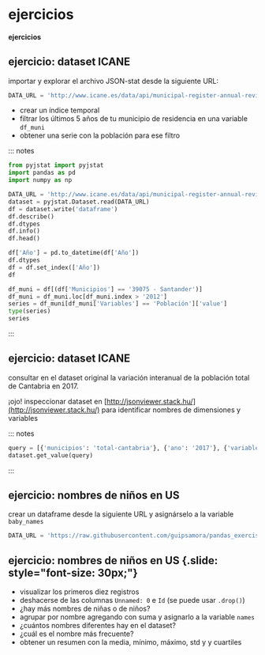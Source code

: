 # ejercicios
#### ejercicios

## ejercicio: dataset ICANE

importar y explorar el archivo JSON-stat desde la siguiente URL:

~~~~python
DATA_URL = 'http://www.icane.es/data/api/municipal-register-annual-review-municipality.json-stat'
~~~~

- crear un índice temporal
- filtrar los últimos 5 años de tu municipio de residencia en una variable `df_muni`
- obtener una serie con la población para ese filtro

::: notes
~~~~python
from pyjstat import pyjstat
import pandas as pd
import numpy as np

DATA_URL = 'http://www.icane.es/data/api/municipal-register-annual-review-municipality.json-stat'
dataset = pyjstat.Dataset.read(DATA_URL)
df = dataset.write('dataframe')
df.describe()
df.dtypes
df.info()
df.head()

df['Año'] = pd.to_datetime(df['Año'])
df.dtypes
df = df.set_index(['Año'])
df

df_muni = df[(df['Municipios'] == '39075 - Santander')]
df_muni = df_muni.loc[df_muni.index > '2012']
series = df_muni[df_muni['Variables'] == 'Población']['value']
type(series)
series
~~~~
:::

## ejercicio: dataset ICANE

consultar en el dataset original la variación interanual de la población total de Cantabria en 2017.

¡ojo! inspeccionar dataset en [http://jsonviewer.stack.hu/](http://jsonviewer.stack.hu/) para identificar nombres de dimensiones y variables

::: notes
~~~~python
query = [{'municipios': 'total-cantabria'}, {'ano': '2017'}, {'variables': 'variacion-interanual'}]
dataset.get_value(query)
~~~~
:::

## ejercicio: nombres de niños en US

crear un dataframe desde la siguiente URL y asignárselo a la variable `baby_names`

~~~~python
DATA_URL = 'https://raw.githubusercontent.com/guipsamora/pandas_exercises/master/06_Stats/US_Baby_Names/US_Baby_Names_right.csv'
~~~~

## ejercicio: nombres de niños en US {.slide: style="font-size: 30px;"}

- visualizar los primeros diez registros
- deshacerse de las columnas `Unnamed: 0` e `Id` (se puede usar `.drop()`)
- ¿hay más nombres de niñas o de niños?
- agrupar por nombre agregando con suma y asignarlo a la variable `names`
- ¿cuántos nombres diferentes hay en el dataset?
- ¿cuál es el nombre más frecuente?
- obtener un resumen con la media, mínimo, máximo, std y y cuartiles

